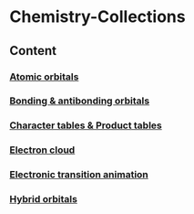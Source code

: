 # Chemistry-Collections

## Content

### **[Atomic orbitals](https://github.com/Jatro-Tao/Chemistry-Collections/blob/main/Atomic%20orbitals/Atomic-orbitals.md)**

### **[Bonding & antibonding orbitals](https://github.com/Jatro-Tao/Chemistry-Related-Lists/blob/main/Bond%20orbitals/Bond-orbitals.md)** <!--Files are in Bond orbitals-->

### **[Character tables & Product tables](https://github.com/Jatro-Tao/Chemistry-Related-Lists/blob/main/Character%20tables/Character-tables.md)**

### **[Electron cloud](https://github.com/Jatro-Tao/Chemistry-Collections/blob/main/Electron%20cloud/Electron-cloud.md)**

### **[Electronic transition animation](https://github.com/Jatro-Tao/Chemistry-Collections/blob/main/Electronic%20transition/Electronic-transition.md)**

### **[Hybrid orbitals](https://github.com/Jatro-Tao/Chemistry-Collections/blob/main/Hybrid%20orbitals/Hybrid-orbitals.md)**
